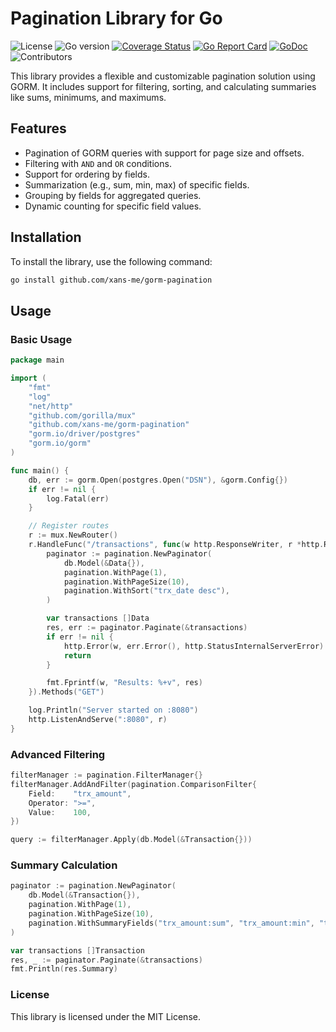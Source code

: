 
# Pagination Library for Go

![License](https://img.shields.io/badge/license-MIT-blue.svg)
![Go version](https://img.shields.io/badge/go-1.20-blue)
[![Coverage Status](https://coveralls.io/repos/github/xans-me/gorm-pagination/badge.svg?branch=master)](https://coveralls.io/github/xans-me/gorm-pagination?branch=master)
[![Go Report Card](https://goreportcard.com/badge/github.com/xans-me/gorm-pagination)](https://goreportcard.com/report/github.com/xans-me/gorm-pagination)
[![GoDoc](https://pkg.go.dev/badge/github.com/xans-me/gorm-pagination.svg)](https://pkg.go.dev/github.com/xans-me/gorm-pagination)
![Contributors](https://img.shields.io/github/contributors/xans-me/gorm-pagination)

This library provides a flexible and customizable pagination solution using GORM. It includes support for filtering, sorting, and calculating summaries like sums, minimums, and maximums.

## Features
- Pagination of GORM queries with support for page size and offsets.
- Filtering with `AND` and `OR` conditions.
- Support for ordering by fields.
- Summarization (e.g., sum, min, max) of specific fields.
- Grouping by fields for aggregated queries.
- Dynamic counting for specific field values.

## Installation

To install the library, use the following command:

```bash
go install github.com/xans-me/gorm-pagination
```

## Usage

### Basic Usage

```go
package main

import (
	"fmt"
	"log"
	"net/http"
	"github.com/gorilla/mux"
	"github.com/xans-me/gorm-pagination"
	"gorm.io/driver/postgres"
	"gorm.io/gorm"
)

func main() {
	db, err := gorm.Open(postgres.Open("DSN"), &gorm.Config{})
	if err != nil {
		log.Fatal(err)
	}

	// Register routes
	r := mux.NewRouter()
	r.HandleFunc("/transactions", func(w http.ResponseWriter, r *http.Request) {
		paginator := pagination.NewPaginator(
			db.Model(&Data{}),
			pagination.WithPage(1),
			pagination.WithPageSize(10),
			pagination.WithSort("trx_date desc"),
		)

		var transactions []Data
		res, err := paginator.Paginate(&transactions)
		if err != nil {
			http.Error(w, err.Error(), http.StatusInternalServerError)
			return
		}

		fmt.Fprintf(w, "Results: %+v", res)
	}).Methods("GET")

	log.Println("Server started on :8080")
	http.ListenAndServe(":8080", r)
}
```

### Advanced Filtering

```go
filterManager := pagination.FilterManager{}
filterManager.AddAndFilter(pagination.ComparisonFilter{
    Field:    "trx_amount",
    Operator: ">=",
    Value:    100,
})

query := filterManager.Apply(db.Model(&Transaction{}))
```

### Summary Calculation

```go
paginator := pagination.NewPaginator(
	db.Model(&Transaction{}),
	pagination.WithPage(1),
	pagination.WithPageSize(10),
	pagination.WithSummaryFields("trx_amount:sum", "trx_amount:min", "trx_amount:max"),
)

var transactions []Transaction
res, _ := paginator.Paginate(&transactions)
fmt.Println(res.Summary)
```

### License

This library is licensed under the MIT License.
